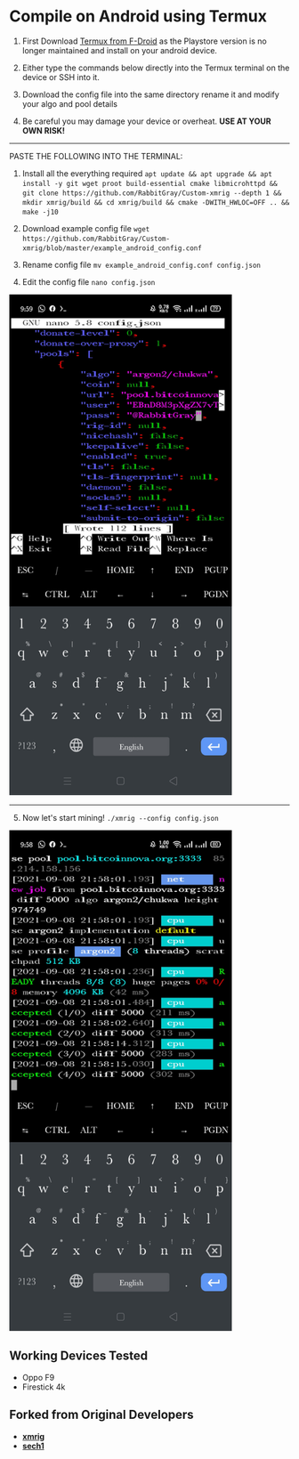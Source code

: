 # Compile on Android using Termux

1. First Download  <a href="https://f-droid.org/en/packages/com.termux/">Termux from F-Droid</a> as the Playstore version is no longer maintained and install on your android device.

2. Either type the commands below directly into the Termux terminal on the device or SSH into it. 

3. Download the config file into the same directory rename it and modify your algo and pool details

4. Be careful you may damage your device or overheat. **USE AT YOUR OWN RISK!** 

***
PASTE THE FOLLOWING INTO THE TERMINAL:

1. Install all the everything required
`apt update && apt upgrade &&
apt install -y git wget proot build-essential cmake libmicrohttpd &&
git clone https://github.com/RabbitGray/Custom-xmrig --depth 1 &&
mkdir xmrig/build &&
cd xmrig/build &&
cmake -DWITH_HWLOC=OFF .. &&
make -j10`

2. Download example config file 
`wget https://github.com/RabbitGray/Custom-xmrig/blob/master/example_android_config.conf`

3. Rename config file
`mv example_android_config.conf config.json`

4. Edit the config file 
`nano config.json` 
<img src="https://github.com/RabbitGray/Custom-xmrig/blob/e50bd264d969a88ce550dc1be4b531339d9544a8/doc/Screenshot_modify_settings.jpg" width="400" height="900">

***

5. Now let's start mining! 
`./xmrig --config config.json`
<img src="https://github.com/RabbitGray/Custom-xmrig/blob/e50bd264d969a88ce550dc1be4b531339d9544a8/doc/Screenshot_android_mining.jpg" width="400" height="900">



## Working Devices Tested
* Oppo F9
* Firestick 4k





## Forked from Original Developers
* **[xmrig](https://github.com/xmrig)**
* **[sech1](https://github.com/SChernykh)**

